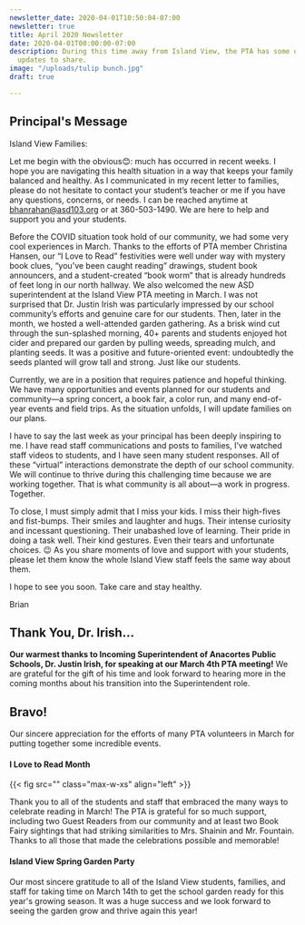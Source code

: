 ```yaml
---
newsletter_date: 2020-04-01T10:50:04-07:00
newsletter: true
title: April 2020 Newsletter
date: 2020-04-01T00:00:00-07:00
description: During this time away from Island View, the PTA has some quick news &
  updates to share.
image: "/uploads/tulip bunch.jpg"
draft: true

---
```

## Principal's Message

Island View Families:

Let me begin with the obvious😊: much has occurred in recent weeks. I hope you are navigating this health situation in a way that keeps your family balanced and healthy. As I communicated in my recent letter to families, please do not hesitate to contact your student’s teacher or me if you have any questions, concerns, or needs. I can be reached anytime at [bhanrahan@asd103.org](mailto:bhanrahan@asd103.org) or at 360-503-1490. We are here to help and support you and your students.

Before the COVID situation took hold of our community, we had some very cool experiences in March. Thanks to the efforts of PTA member Christina Hansen, our “I Love to Read” festivities were well under way with mystery book clues, “you’ve been caught reading” drawings, student book announcers, and a student-created “book worm” that is already hundreds of feet long in our north hallway. We also welcomed the new ASD superintendent at the Island View PTA meeting in March. I was not surprised that Dr. Justin Irish was particularly impressed by our school community’s efforts and genuine care for our students. Then, later in the month, we hosted a well-attended garden gathering. As a brisk wind cut through the sun-splashed morning, 40+ parents and students enjoyed hot cider and prepared our garden by pulling weeds, spreading mulch, and planting seeds. It was a positive and future-oriented event: undoubtedly the seeds planted will grow tall and strong. Just like our students.

Currently, we are in a position that requires patience and hopeful thinking. We have many opportunities and events planned for our students and community—a spring concert, a book fair, a color run, and many end-of-year events and field trips. As the situation unfolds, I will update families on our plans.

I have to say the last week as your principal has been deeply inspiring to me. I have read staff communications and posts to families, I’ve watched staff videos to students, and I have seen many student responses. All of these “virtual” interactions demonstrate the depth of our school community. We will continue to thrive during this challenging time because we are working together. That is what community is all about—a work in progress. Together.

To close, I must simply admit that I miss your kids. I miss their high-fives and fist-bumps. Their smiles and laughter and hugs. Their intense curiosity and incessant questioning. Their unabashed love of learning. Their pride in doing a task well. Their kind gestures. Even their tears and unfortunate choices. 😉 As you share moments of love and support with your students, please let them know the whole Island View staff feels the same way about them.

I hope to see you soon. Take care and stay healthy.

Brian

## Thank You, Dr. Irish...

**Our warmest thanks to Incoming Superintendent of Anacortes Public Schools, Dr. Justin Irish, for speaking at our March 4th PTA meeting!** We are grateful for the gift of his time and look forward to hearing more in the coming months about his transition into the Superintendent role. 

## Bravo!

Our sincere appreciation for the efforts of many PTA volunteers in March for putting together some incredible events. 

#### I Love to Read Month

{{< fig src="" class="max-w-xs" align="left" >}}

Thank you to all of the students and staff that embraced the many ways to celebrate reading in March! The PTA is grateful for so much support, including two Guest Readers from our community and at least two Book Fairy sightings that had striking similarities to Mrs. Shainin and Mr. Fountain.  Thanks to all those that made the celebrations possible and memorable! 

#### Island View Spring Garden Party

Our most sincere gratitude to all of the Island View students, families, and staff for taking time on March 14th to get the school garden ready for this year's  growing season. It was a huge success and we look forward to seeing the garden grow and thrive again this year!   